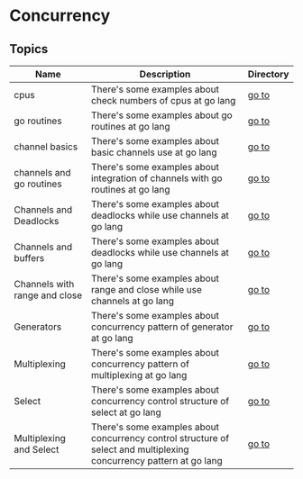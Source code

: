 # Concurrency

## Topics

| Name                          | Description                                                                                                         | Directory                    |
| ----------------------------- | ------------------------------------------------------------------------------------------------------------------- | ---------------------------- |
| cpus                          | There's some examples about check numbers of cpus at go lang                                                        | [go to](cpus)                |
| go routines                   | There's some examples about go routines at go lang                                                                  | [go to](go-routines)         |
| channel basics                | There's some examples about basic channels use at go lang                                                           | [go to](channel-basic)       |
| channels and go routines      | There's some examples about integration of channels with go routines at go lang                                     | [go to](channel-go)          |
| Channels and Deadlocks        | There's some examples about deadlocks while use channels at go lang                                                 | [go to](deadlocks)           |
| Channels and buffers          | There's some examples about deadlocks while use channels at go lang                                                 | [go to](buffer)              |
| Channels with range and close | There's some examples about range and close while use channels at go lang                                           | [go to](range-close)         |
| Generators                    | There's some examples about concurrency pattern of generator at go lang                                             | [go to](generator)           |
| Multiplexing                  | There's some examples about concurrency pattern of multiplexing at go lang                                          | [go to](multiplexing)        |
| Select                        | There's some examples about concurrency control structure of select at go lang                                      | [go to](select)              |
| Multiplexing and Select       | There's some examples about concurrency control structure of select and multiplexing concurrency pattern at go lang | [go to](select-multiplexing) |
